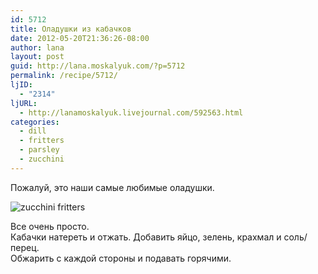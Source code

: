 ```yaml
---
id: 5712
title: Оладушки из кабачков
date: 2012-05-20T21:36:26-08:00
author: lana
layout: post
guid: http://lana.moskalyuk.com/?p=5712
permalink: /recipe/5712/
ljID:
  - "2314"
ljURL:
  - http://lanamoskalyuk.livejournal.com/592563.html
categories:
  - dill
  - fritters
  - parsley
  - zucchini
---
```

Пожалуй, это наши самые любимые оладушки. 

![zucchini fritters](http://farm6.staticflickr.com/5346/7239116878_ddccc1f37f_z.jpg) 

Все очень просто.  
Кабачки натереть и отжать. Добавить яйцо, зелень, крахмал и соль/перец.  
Обжарить с каждой стороны и подавать горячими.